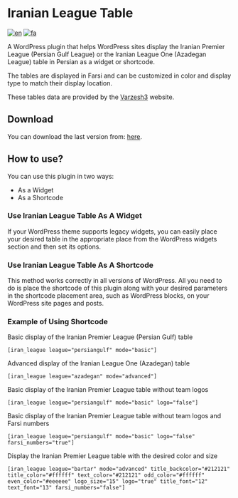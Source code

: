 # Iranian League Table
[![en](https://img.shields.io/badge/lang-en-red.svg)](https://github.com/LordArma/Iranian-League-Table)
[![fa](https://img.shields.io/badge/lang-fa-yellow.svg)](https://github.com/LordArma/Iranian-League-Table/blob/master/README.fa.md)

A WordPress plugin that helps WordPress sites display the Iranian Premier League (Persian Gulf League) or the Iranian League One (Azadegan League) table in Persian as a widget or shortcode.

The tables are displayed in Farsi and can be customized in color and display type to match their display location.

These tables data are provided by the [Varzesh3](https://www.varzesh3.com/developer-tools) website.

## Download
You can download the last version from: [here](https://github.com/LordArma/Iranian-League-Table/releases).

## How to use?
You can use this plugin in two ways:
- As a Widget
- As a Shortcode

### Use Iranian League Table As A Widget
If your WordPress theme supports legacy widgets, you can easily place your desired table in the appropriate place from the WordPress widgets section and then set its options.

### Use Iranian League Table As A Shortcode
This method works correctly in all versions of WordPress. All you need to do is place the shortcode of this plugin along with your desired parameters in the shortcode placement area, such as WordPress blocks, on your WordPress site pages and posts.

### Example of Using Shortcode
‌Basic display of the Iranian Premier League (Persian Gulf) table
```
[iran_league league="persiangulf" mode="basic"]
```

Advanced display of the Iranian League One (Azadegan) table
```
[iran_league league="azadegan" mode="advanced"]
```

‌Basic display of the Iranian Premier League table without team logos
```
[iran_league league="persiangulf" mode="basic" logo="false"]
```

‌Basic display of the Iranian Premier League table without team logos and Farsi numbers
```
[iran_league league="persiangulf" mode="basic" logo="false" farsi_numbers="true"]
```

Display the Iranian Premier League table with the desired color and size
```
[iran_league league="bartar" mode="advanced" title_backcolor="#212121" title_color="#ffffff" text_color="#212121" odd_color="#ffffff" even_color="#eeeeee" logo_size="15" logo="true" title_font="12" text_font="13" farsi_numbers="false"]
```


